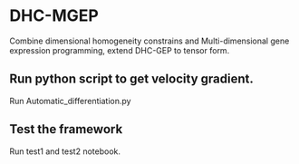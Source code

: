 # DHC-MGEP
Combine dimensional homogeneity constrains and Multi-dimensional gene expression programming, extend DHC-GEP to tensor form.

## Run python script to get velocity gradient.

Run Automatic_differentiation.py

## Test the framework

Run test1 and test2 notebook.
